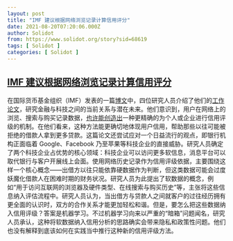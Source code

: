 ```yaml
---
layout: post
title: "IMF 建议根据网络浏览记录计算信用评分"
date: 2021-08-20T07:20:06.000Z
author: Solidot
from: https://www.solidot.org/story?sid=68619
tags: [ Solidot ]
categories: [ Solidot ]
---
```

<!--1629444006000-->
[IMF 建议根据网络浏览记录计算信用评分](https://www.solidot.org/story?sid=68619)
------

<div>
在国际货币基金组织（IMF）发表的一篇<a href="https://blogs.imf.org/2020/12/17/what-is-really-new-in-fintech/">博文</a>中，四位研究人员介绍了他们的<a href="https://www.imf.org/en/Publications/WP/Issues/2020/08/07/Financial-Intermediation-and-Technology-Whats-Old-Whats-New-49624">工作论文</a>，研究金融与科技之间的当前关系与潜在未来。他们意识到，用户在网络上的浏览、搜索与购买记录数据，<a href="https://gizmodo.com/your-credit-score-should-be-based-on-your-web-history-1845912592" target="_blank">也许能创造出</a>一种更精确的为个人或企业进行信用评级的机制。在他们看来，这种方法能更确切地体现用户信用，帮助那些以往可能被拒绝的借款人拿到更多贷款。这篇论文还尝试应对一个日益流行的观点，即银行机构正面临着 Google、Facebook 乃至苹果等科技企业的直接威胁。研究人员确定了两个科技企业占优势的核心领域：科技企业可以访问更多软信息，消息平台可以取代银行与客户开展线上会面。使用网络历史记录作为信用评级依据，主要围绕这样一个核心概念——出借方以往只能依靠硬数据作为判断，但这类数据可能会过度妖魔化借款人在困难时期的财务状况。研究人员为此提出了软数据的概念，例如“用于访问互联网的浏览器及硬件类型、在线搜索与购买历史”等，主张将这些信息纳入评估流程中。研究人员认为，当出借方与贷款人之间就客户的过往经历拥有更全面的认识时，双方的合作关系才能更加轻松和谐。但是，要怎么把这些数据纳入信用评级？答案是机器学习。不过机器学习向来以严重的“暗箱”问题闻名，研究人员承认，这种将软数据纳入信用分析的思路确实会带来隐私和政策性问题。他们也没有解释到底该如何在实践当中推行这种新的信用评级方法。
</div>
